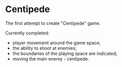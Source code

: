 # Centipede
The first attempt to create "Centipede" game.

Сurrently completed:
- player movement around the game space;
- the ability to shoot at enemies;
- the boundaries of the playing space are indicated;
- moving the main enemy - centipede.
